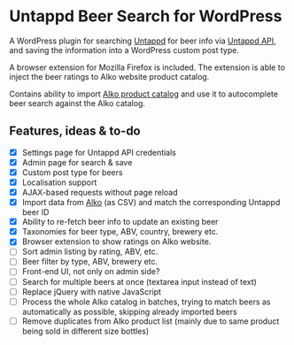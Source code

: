# Untappd Beer Search for WordPress

A WordPress plugin for searching [Untappd](https://untappd.com) for beer info via [Untappd API](https://untappd.com/api/), and saving the information into a WordPress custom post type.

A browser extension for Mozilla Firefox is included. The extension is able to inject the beer ratings to Alko website product catalog.

Contains ability to import [Alko product catalog](https://www.alko.fi/valikoimat-ja-hinnasto/hinnasto) and use it to autocomplete beer search against the Alko catalog.

## Features, ideas & to-do

- [x] Settings page for Untappd API credentials
- [x] Admin page for search & save
- [x] Custom post type for beers
- [x] Localisation support
- [x] AJAX-based requests without page reload
- [x] Import data from [Alko](https://www.alko.fi/valikoimat-ja-hinnasto/hinnasto) (as CSV) and match the corresponding Untappd beer ID
- [x] Ability to re-fetch beer info to update an existing beer 
- [x] Taxonomies for beer type, ABV, country, brewery etc.
- [x] Browser extension to show ratings on Alko website.
- [ ] Sort admin listing by rating, ABV, etc.
- [ ] Beer filter by type, ABV, brewery etc.
- [ ] Front-end UI, not only on admin side?
- [ ] Search for multiple beers at once (textarea input instead of text)
- [ ] Replace jQuery with native JavaScript
- [ ] Process the whole Alko catalog in batches, trying to match beers as automatically as possible, skipping already imported beers 
- [ ] Remove duplicates from Alko product list (mainly due to same product being sold in different size bottles)
